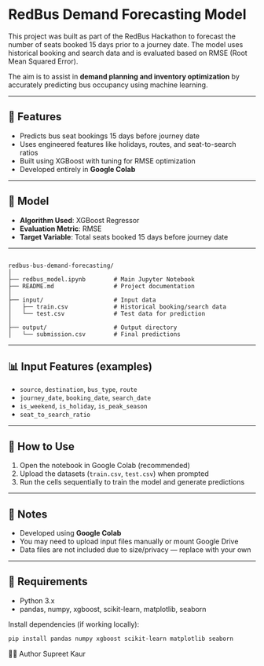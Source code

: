 # RedBus Demand Forecasting Model

This project was built as part of the RedBus Hackathon to forecast the number of seats booked 15 days prior to a journey date. The model uses historical booking and search data and is evaluated based on RMSE (Root Mean Squared Error).

The aim is to assist in **demand planning and inventory optimization** by accurately predicting bus occupancy using machine learning.

---

## 🚀 Features

- Predicts bus seat bookings 15 days before journey date
- Uses engineered features like holidays, routes, and seat-to-search ratios
- Built using XGBoost with tuning for RMSE optimization
- Developed entirely in **Google Colab**

---

## 🧠 Model

- **Algorithm Used**: XGBoost Regressor
- **Evaluation Metric**: RMSE
- **Target Variable**: Total seats booked 15 days before journey date

---
```## 📁 Project Structure

redbus-bus-demand-forecasting/
│
├── redbus_model.ipynb        # Main Jupyter Notebook
├── README.md                 # Project documentation
│
├── input/                    # Input data
│   ├── train.csv             # Historical booking/search data
│   └── test.csv              # Test data for prediction
│
├── output/                   # Output directory
│   └── submission.csv        # Final predictions

```
---

## 📊 Input Features (examples)

- `source`, `destination`, `bus_type`, `route`
- `journey_date`, `booking_date`, `search_date`
- `is_weekend`, `is_holiday`, `is_peak_season`
- `seat_to_search_ratio`

---

## 📝 How to Use

1. Open the notebook in Google Colab (recommended)
2. Upload the datasets (`train.csv`, `test.csv`) when prompted
3. Run the cells sequentially to train the model and generate predictions

---

## 📌 Notes

- Developed using **Google Colab**
- You may need to upload input files manually or mount Google Drive
- Data files are not included due to size/privacy — replace with your own

---

## 🔧 Requirements

- Python 3.x
- pandas, numpy, xgboost, scikit-learn, matplotlib, seaborn

Install dependencies (if working locally):

```bash
pip install pandas numpy xgboost scikit-learn matplotlib seaborn
```
👩‍💻 Author
Supreet Kaur

